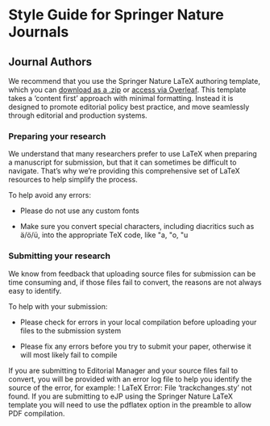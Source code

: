# Style Guide for Springer Nature Journals

## Journal Authors

We recommend that you use the Springer Nature LaTeX authoring template, which you can [download as a .zip](https://media.springernature.com/full/springer-cms/rest/v1/content/18782940/data/v7) or [access via Overleaf](https://www.overleaf.com/latex/templates/springer-nature-latex-template/gsvvftmrppwq). This template takes a ‘content first’ approach with minimal formatting. Instead it is designed to promote editorial policy best practice, and move seamlessly through editorial and production systems.

### Preparing your research
We understand that many researchers prefer to use LaTeX when preparing a manuscript for submission, but that it can sometimes be difficult to navigate. That’s why we’re providing this comprehensive set of LaTeX resources to help simplify the process. 

To help avoid any errors: 

- Please do not use any custom fonts

- Make sure you convert special characters, including diacritics such as ä/ö/ü, into the appropriate TeX code, like \"a, \"o, \"u

### Submitting your research
We know from feedback that uploading source files for submission can be time consuming and, if those files fail to convert, the reasons are not always easy to identify.

To help with your submission:

- Please check for errors in your local compilation before uploading your files to the submission system

- Please fix any errors before you try to submit your paper, otherwise it will most likely fail to compile

If you are submitting to Editorial Manager and your source files fail to convert, you will be provided with an error log file to help you identify the source of the error, for example: ! LaTeX Error: File ‘trackchanges.sty’ not found. If you are submitting to eJP using the Springer Nature LaTeX template you will need to use the pdflatex option in the preamble to allow PDF compilation.
